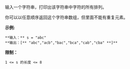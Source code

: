 输入一个字符串，打印出该字符串中字符的所有排列。



你可以以任意顺序返回这个字符串数组，但里面不能有重复元素。



**示例:**

    
    
    **输入：** s = "abc"
    **输出：[** "abc","acb","bac","bca","cab","cba" **]**
    



**限制：**

`1 <= s 的长度 <= 8`

